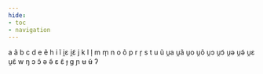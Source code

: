 ```yaml
---
hide:
- toc
- navigation
---
```

a
ã
b
c
d
e
ẽ
h
i
ĩ
i̯ɛ
i̯ɛ̃
j
k
l
l̩
m
m̩
n
o
õ
p
r
r̩
s
t
u
ũ
u̯a
u̯ã
u̯o
u̯õ
u̯ɔ
u̯ɔ̃
u̯ə
u̯ə̃
u̯ɛ
u̯ɛ̃
w
ŋ
ɔ
ɔ̃
ə
ə̃
ɛ
ɛ̃
ɟ
ɡ
ɲ
ʉ
ʉ̃
ʔ
